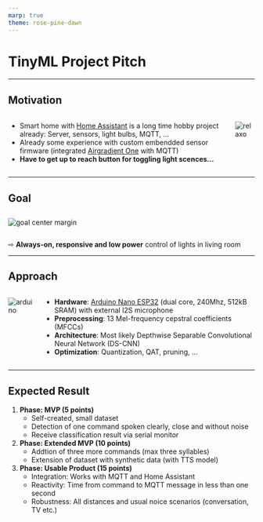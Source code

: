 ```yaml
---
marp: true
theme: rose-pine-dawn
---
```


<style type="text/css">
.columns {
    display: grid;
    grid-template-columns: repeat(2, minmax(0, 1fr));
    gap: 1rem;
}

img {
    background-color: transparent!important;
}

img[alt~="center"] {
    display: block;
    margin: 0 auto;
}

img[alt~="margin"] {
    margin-top: 2em;
    margin-bottom: 2em;
}

</style>

# TinyML Project Pitch

---

## Motivation

<div class="columns">
<div>

- Smart home with [Home Assistant](https://www.home-assistant.io/) is a long time hobby project already: Server, sensors, light bulbs, MQTT, ...
- Already some experience with custom embendded sensor firmware (integrated [Airgradient One](https://www.airgradient.com/indoor/) with MQTT)
- **Have to get up to reach button for toggling light scences...**

</div>
<div>

![relaxo](./assets/relaxo.png)

</div>
</div>

---

## Goal

![goal center margin](assets/goal.drawio.png)

⇨ **Always-on, responsive and low power** control of lights in living room

---

## Approach

<div class="columns">
<div>

![arduino](./assets/arduino_nano_esp32.jpg)

</div>

<div>

- **Hardware**: [Arduino Nano ESP32](https://docs.arduino.cc/hardware/nano-esp32/) (dual core, 240Mhz, 512kB SRAM) with external I2S microphone
- **Preprocessing**: 13 Mel-frequency cepstral coefficients (MFCCs)
- **Architecture**: Most likely Depthwise Separable Convolutional Neural Network (DS-CNN)
- **Optimization**: Quantization, QAT, pruning, ...

</div>
</div>

---

## Expected Result

1. **Phase: MVP (5 points)**
   - Self-created, small dataset
   - Detection of one command spoken clearly, close and without noise
   - Receive classification result via serial monitor
2. **Phase: Extended MVP (10 points)**
   - Addtion of three more commands (max three syllables)
   - Extension of dataset with synthetic data (with TTS model)
3. **Phase: Usable Product (15 points)**
   - Integration: Works with MQTT and Home Assistant
   - Reactivity: Time from command to MQTT message in less than one second
   - Robustness: All distances and usual noice scenarios (conversation, TV etc.)
